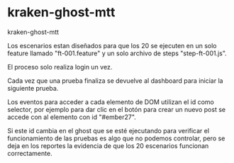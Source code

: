 # kraken-ghost-mtt
 kraken-ghost-mtt


 Los escenarios estan diseñados para que los 20 se ejecuten en un solo feature llamado "ft-001.feature" y un solo archivo de steps "step-ft-001.js".
 
 El proceso solo realiza login un vez.

 Cada vez que una prueba finaliza se devuelve al dashboard para iniciar la siguiente prueba.

 Los eventos para acceder a cada elemento de DOM utilizan el id como selector, por ejemplo para dar clic en el botón para crear un nuevo post se accede con al elemento con id "#ember27".

 Si este id cambia en el ghost que se esté ejecutando para verificar el funcionamiento de las pruebas es algo que no podemos controlar, pero se deja en los reportes la evidencia de que los 20 escenarios funcionan correctamente.


